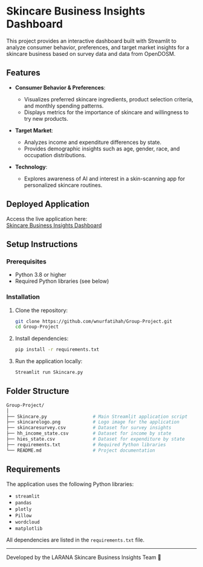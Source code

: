 # Skincare Business Insights Dashboard

This project provides an interactive dashboard built with Streamlit to analyze consumer behavior, preferences, and target market insights for a skincare business based on survey data and data from OpenDOSM.

## Features

- **Consumer Behavior & Preferences**: 
  - Visualizes preferred skincare ingredients, product selection criteria, and monthly spending patterns.
  - Displays metrics for the importance of skincare and willingness to try new products.

- **Target Market**: 
  - Analyzes income and expenditure differences by state.
  - Provides demographic insights such as age, gender, race, and occupation distributions.

- **Technology**: 
  - Explores awareness of AI and interest in a skin-scanning app for personalized skincare routines.

## Deployed Application

Access the live application here:  
[Skincare Business Insights Dashboard](https://skincareanalysisproject.streamlit.app/)

## Setup Instructions

### Prerequisites

- Python 3.8 or higher
- Required Python libraries (see below)

### Installation

1. Clone the repository:
   ```bash
   git clone https://github.com/wnurfatihah/Group-Project.git
   cd Group-Project

2. Install dependencies:
   ```bash
   pip install -r requirements.txt

3. Run the application locally:
   ```bash
   Streamlit run Skincare.py

## Folder Structure
```graphql
Group-Project/
│
├── Skincare.py                 # Main Streamlit application script
├── skincarelogo.png            # Logo image for the application
├── skincaresurvey.csv          # Dataset for survey insights
├── hh_income_state.csv         # Dataset for income by state
├── hies_state.csv              # Dataset for expenditure by state
├── requirements.txt            # Required Python libraries
└── README.md                   # Project documentation
```

## Requirements

The application uses the following Python libraries:
- `streamlit`
- `pandas`
- `plotly`
- `Pillow`
- `wordcloud`
- `matplotlib`

All dependencies are listed in the `requirements.txt` file.

---
Developed by the LARANA Skincare Business Insights Team :star2:
